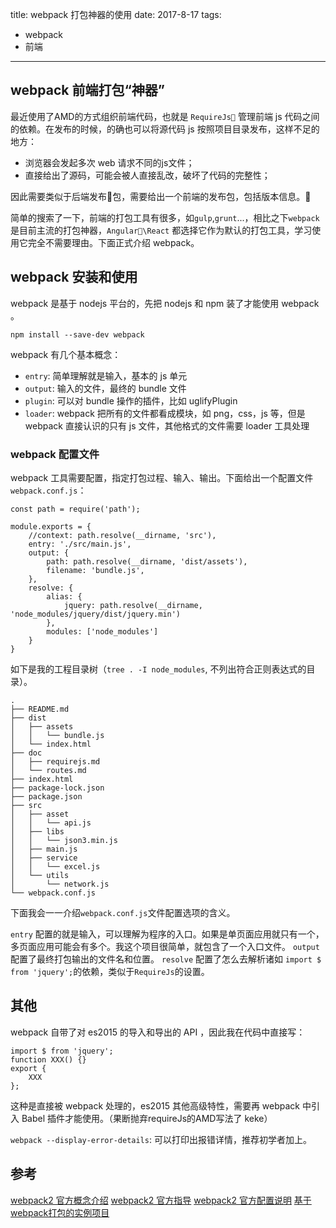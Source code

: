 title: webpack 打包神器的使用
date: 2017-8-17
tags:
- webpack
- 前端
-----

## webpack 前端打包“神器”

最近使用了AMD的方式组织前端代码，也就是 `RequireJs` 管理前端 js 代码之间的依赖。在发布的时候，的确也可以将源代码 js 按照项目目录发布，这样不足的地方：
- 浏览器会发起多次 web 请求不同的js文件；
- 直接给出了源码，可能会被人直接乱改，破坏了代码的完整性；

因此需要类似于后端发布包，需要给出一个前端的发布包，包括版本信息。

简单的搜索了一下，前端的打包工具有很多，如`gulp`,`grunt`...，相比之下`webpack` 是目前主流的打包神器，`Angular\React` 都选择它作为默认的打包工具，学习使用它完全不需要理由。下面正式介绍 webpack。

## webpack 安装和使用

webpack 是基于 nodejs 平台的，先把 nodejs 和 npm 装了才能使用 webpack 。

```
npm install --save-dev webpack

```

webpack 有几个基本概念：
- `entry`: 简单理解就是输入，基本的 js 单元
- `output`: 输入的文件，最终的 bundle 文件
- `plugin`: 可以对 bundle 操作的插件，比如 uglifyPlugin
- `loader`: webpack 把所有的文件都看成模块，如 png，css，js 等，但是 webpack 直接认识的只有 js 文件，其他格式的文件需要 loader 工具处理

### webpack 配置文件

webpack 工具需要配置，指定打包过程、输入、输出。下面给出一个配置文件 `webpack.conf.js`：

```
const path = require('path');

module.exports = {
    //context: path.resolve(__dirname, 'src'),
    entry: './src/main.js',
    output: {
        path: path.resolve(__dirname, 'dist/assets'),
        filename: 'bundle.js',
    },
    resolve: {
        alias: {
            jquery: path.resolve(__dirname, 'node_modules/jquery/dist/jquery.min')
        },
        modules: ['node_modules']
    }
}

```
如下是我的工程目录树（`tree . -I node_modules`, 不列出符合正则表达式的目录）。

```
.
├── README.md
├── dist
│   ├── assets
│   │   └── bundle.js
│   └── index.html
├── doc
│   ├── requirejs.md
│   └── routes.md
├── index.html
├── package-lock.json
├── package.json
├── src
│   ├── asset
│   │   └── api.js
│   ├── libs
│   │   └── json3.min.js
│   ├── main.js
│   ├── service
│   │   └── excel.js
│   └── utils
│       └── network.js
└── webpack.conf.js
```
下面我会一一介绍`webpack.conf.js`文件配置选项的含义。

`entry` 配置的就是输入，可以理解为程序的入口。如果是单页面应用就只有一个，多页面应用可能会有多个。我这个项目很简单，就包含了一个入口文件。
`output` 配置了最终打包输出的文件名和位置。
`resolve` 配置了怎么去解析诸如 `import $ from 'jquery';`的依赖，类似于`RequireJs`的设置。

## 其他

webpack 自带了对 es2015 的导入和导出的 API ，因此我在代码中直接写：
```
import $ from 'jquery';
function XXX() {}
export {
    XXX
};
```
这种是直接被 webpack 处理的，es2015 其他高级特性，需要再 webpack 中引入 Babel 插件才能使用。（果断抛弃requireJs的AMD写法了 keke）

`webpack --display-error-details`: 可以打印出报错详情，推荐初学者加上。

## 参考

[webpack2 官方概念介绍](https://webpack.js.org/concepts/)
[webpack2 官方指导](https://webpack.js.org/guides/)
[webpack2 官方配置说明](https://webpack.js.org/configuration/)
[基于webpack打包的实例项目](https://github.com/lxyangfan/vue-downloader/tree/jq-webpack)
